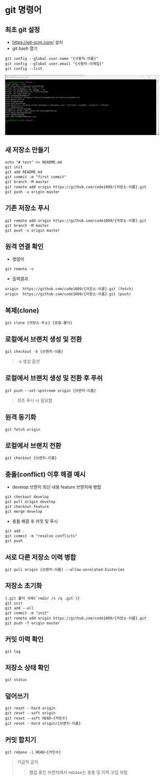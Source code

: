﻿# git 명령어


## 최초 git 설정

* https://git-scm.com/ 설치
* git bash 열기

```
git config --global user.name "{사용자-이름}"
git config --global user.email "{사용자-이메일}"
git config --list
```
![gitbash](./page1-gitbash.png "git bash")




## 새 저장소 만들기

```
echo "# test" >> README.md
git init
git add README.md
git commit -m "first commit"
git branch -M master
git remote add origin https://github.com/code1009/{저장소-이름}.git
git push -u origin master
```


## 기존 저장소 푸시

```
git remote add origin https://github.com/code1009/{저장소-이름}.git
git branch -M master
git push -u origin master
```



## 원격 연결 확인

* 명령어
```
git remote -v
```

* 출력결과
```
origin  https://github.com/code1009/{저장소-이름}.git (fetch)
origin  https://github.com/code1009/{저장소-이름}.git (push)
```


## 복제(clone)

```
git clone {저장소-주소} {로컬-폴더}
```



## 로컬에서 브랜치 생성 및 전환

```
git checkout -b {브랜치-이름}
```
> `-b` 생성 옵션


## 로컬에서 브랜치 생성 및 전환 후 푸쉬

```
git push --set-upstream origin {브랜치-이름}
```

> 최초 푸시 시 필요함



## 원격 동기화

```
git fetch origin
```



## 로컬에서 브랜치 전환

```
git checkout {브랜치-이름}
```


## 충돌(conflict) 이후 해결 예시

* develop 브랜치 최신 내용 feature 브랜치에 병합

```
git checkout develop
git pull origin develop
git checkout feature
git merge develop
```

* 충돌 해결 후 커밋 및 푸시

```
git add .
git commit -m "resolve conflicts"
git push
```



## 서로 다른 저장소 이력 병합

```
git pull origin {브랜치-이름} --allow-unrelated-histories
```



## 저장소 초기화

```
{.git 폴더 삭제(`rmdir /s /q .git`)}
git init
git add --all
git commit -m "init"
git remote add origin https://github.com/code1009/{저장소-이름}.git
git push -f origin master
```



## 커밋 이력 확인

```
git log
```



## 저장소 상태 확인

```
git status
```



## 덮어쓰기

```
git reset --hard origin
git reset --soft origin
git reset --soft HEAD~{커밋수}
git reset --hard origin/{브랜치-이름}
```



## 커밋 합치기

```
git rebase -i HEAD~{커밋수}
```
> 가급적 금지
>	> 협업 중인 브랜치에서 rebase는 충돌 및 이력 꼬임 위험






